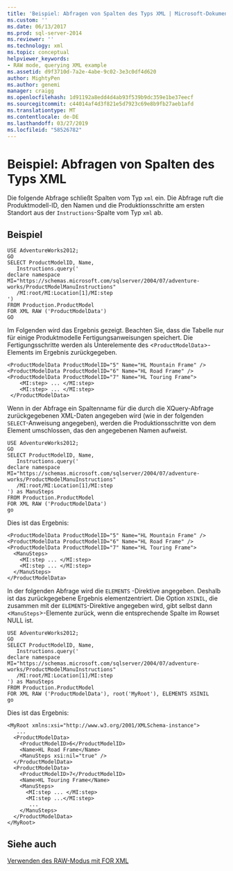 ```yaml
---
title: 'Beispiel: Abfragen von Spalten des Typs XML | Microsoft-Dokumentation'
ms.custom: ''
ms.date: 06/13/2017
ms.prod: sql-server-2014
ms.reviewer: ''
ms.technology: xml
ms.topic: conceptual
helpviewer_keywords:
- RAW mode, querying XML example
ms.assetid: d9f3710d-7a2e-4abe-9c02-3e3c0df4d620
author: MightyPen
ms.author: genemi
manager: craigg
ms.openlocfilehash: 1d91192a8edd4d4ab93f539b9dc359e1be37eecf
ms.sourcegitcommit: c44014af4d3f821e5d7923c69e8b9fb27aeb1afd
ms.translationtype: MT
ms.contentlocale: de-DE
ms.lasthandoff: 03/27/2019
ms.locfileid: "58526782"
---
```

# <a name="example-querying-xmltype-columns"></a>Beispiel: Abfragen von Spalten des Typs XML
  Die folgende Abfrage schließt Spalten vom Typ `xml` ein. Die Abfrage ruft die Produktmodell-ID, den Namen und die Produktionsschritte am ersten Standort aus der `Instructions`-Spalte vom Typ `xml` ab.  
  
## <a name="example"></a>Beispiel  
  
```  
USE AdventureWorks2012;  
GO  
SELECT ProductModelID, Name,  
   Instructions.query('  
declare namespace MI="https://schemas.microsoft.com/sqlserver/2004/07/adventure-works/ProductModelManuInstructions"  
   /MI:root/MI:Location[1]/MI:step  
')   
FROM Production.ProductModel  
FOR XML RAW ('ProductModelData')  
GO  
```  
  
 Im Folgenden wird das Ergebnis gezeigt. Beachten Sie, dass die Tabelle nur für einige Produktmodelle Fertigungsanweisungen speichert. Die Fertigungsschritte werden als Unterelemente des <`ProductModelData`>-Elements im Ergebnis zurückgegeben.  
  
```  
<ProductModelData ProductModelID="5" Name="HL Mountain Frame" />  
<ProductModelData ProductModelID="6" Name="HL Road Frame" />  
<ProductModelData ProductModelID="7" Name="HL Touring Frame">  
    <MI:step> ... </MI:step>  
    <MI:step> ... </MI:step>  
 </ProductModelData>  
```  
  
 Wenn in der Abfrage ein Spaltenname für die durch die XQuery-Abfrage zurückgegebenen XML-Daten angegeben wird (wie in der folgenden `SELECT`-Anweisung angegeben), werden die Produktionsschritte von dem Element umschlossen, das den angegebenen Namen aufweist.  
  
```  
USE AdventureWorks2012;  
GO  
SELECT ProductModelID, Name,  
   Instructions.query('  
declare namespace MI="https://schemas.microsoft.com/sqlserver/2004/07/adventure-works/ProductModelManuInstructions"  
   /MI:root/MI:Location[1]/MI:step  
') as ManuSteps  
FROM Production.ProductModel  
FOR XML RAW ('ProductModelData')  
go  
```  
  
 Dies ist das Ergebnis:  
  
```  
<ProductModelData ProductModelID="5" Name="HL Mountain Frame" />  
<ProductModelData ProductModelID="6" Name="HL Road Frame" />  
<ProductModelData ProductModelID="7" Name="HL Touring Frame">  
  <ManuSteps>  
    <MI:step ... </MI:step>  
    <MI:step ... </MI:step>  
  </ManuSteps>  
</ProductModelData>  
```  
  
 In der folgenden Abfrage wird die `ELEMENTS` -Direktive angegeben. Deshalb ist das zurückgegebene Ergebnis elementzentriert. Die Option `XSINIL`, die zusammen mit der `ELEMENTS`-Direktive angegeben wird, gibt selbst dann <`ManuSteps`>-Elemente zurück, wenn die entsprechende Spalte im Rowset NULL ist.  
  
```  
USE AdventureWorks2012;  
GO  
SELECT ProductModelID, Name,  
   Instructions.query('  
declare namespace MI="https://schemas.microsoft.com/sqlserver/2004/07/adventure-works/ProductModelManuInstructions"  
   /MI:root/MI:Location[1]/MI:step  
') as ManuSteps  
FROM Production.ProductModel  
FOR XML RAW ('ProductModelData'), root('MyRoot'), ELEMENTS XSINIL  
go  
```  
  
 Dies ist das Ergebnis:  
  
```  
<MyRoot xmlns:xsi="http://www.w3.org/2001/XMLSchema-instance">  
   ...  
  <ProductModelData>  
    <ProductModelID>6</ProductModelID>  
    <Name>HL Road Frame</Name>  
    <ManuSteps xsi:nil="true" />  
  </ProductModelData>  
  <ProductModelData>  
    <ProductModelID>7</ProductModelID>  
    <Name>HL Touring Frame</Name>  
    <ManuSteps>  
      <MI:step ... </MI:step>  
      <MI:step ...</MI:step>  
       ...  
    </ManuSteps>  
  </ProductModelData>  
</MyRoot>  
```  
  
## <a name="see-also"></a>Siehe auch  
 [Verwenden des RAW-Modus mit FOR XML](use-raw-mode-with-for-xml.md)  
  
  
